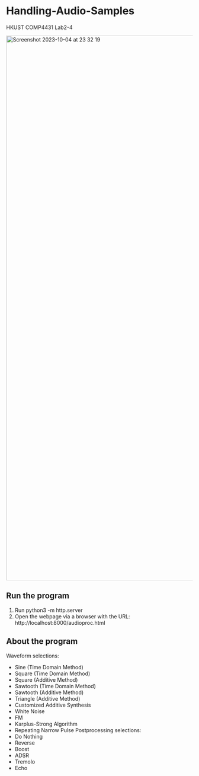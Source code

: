 # Handling-Audio-Samples
HKUST COMP4431 Lab2-4

<img width="1470" alt="Screenshot 2023-10-04 at 23 32 19" src="https://github.com/VeronicaSuen422/Handling-Audio-Samples/assets/90737034/92ec94ac-8879-4dbf-aefe-9da888133a61">

## Run the program
1. Run python3 -m http.server
2. Open the webpage via a browser with the URL: http://localhost:8000/audioproc.html

## About the program
Waveform selections:
- Sine (Time Domain Method)
- Square (Time Domain Method)
- Square (Additive Method)
- Sawtooth (Time Domain Method)
- Sawtooth (Additive Method)
- Triangle (Additive Method)
- Customized Additive Synthesis
- White Noise
- FM
- Karplus-Strong Algorithm
- Repeating Narrow Pulse
Postprocessing selections:
- Do Nothing
- Reverse
- Boost
- ADSR
- Tremolo
- Echo
